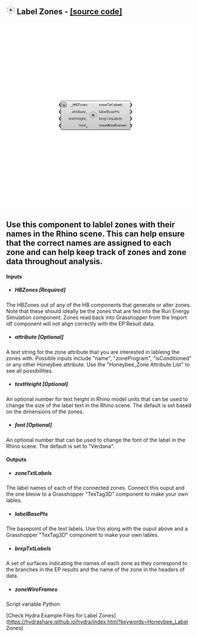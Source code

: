 ## ![](../../images/icons/Label_Zones.png) Label Zones - [[source code]](https://github.com/ladybug-tools/honeybee-legacy/tree/master/src/Honeybee_Label%20Zones.py)

![](../../images/components/Label_Zones.png)

Use this component to lablel zones with their names in the Rhino scene.  This can help ensure that the correct names are assigned to each zone and can help keep track of zones and zone data throughout analysis.
 -
 

#### Inputs
* ##### HBZones [Required]
The HBZones out of any of the HB components that generate or alter zones.  Note that these should ideally be the zones that are fed into the Run Energy Simulation component.  Zones read back into Grasshopper from the Import idf component will not align correctly with the EP Result data.
* ##### attribute [Optional]
A text string for the zone attribute that you are interested in lableing the zones with.  Possible inputs include "name", "zoneProgram", "isConditioned" or any other Honeybee attribute. Use the "Honeybee_Zone Attribute List" to see all possibilities.
* ##### textHeight [Optional]
An optional number for text height in Rhino model units that can be used to change the size of the label text in the Rhino scene.  The default is set based on the dimensions of the zones.
* ##### font [Optional]
An optional number that can be used to change the font of the label in the Rhino scene. The default is set to "Verdana".

#### Outputs
* ##### zoneTxtLabels
The label names of each of the connected zones.  Connect this ouput and the one bleow to a Grasshopper "TexTag3D" component to make your own lables.
* ##### labelBasePts
The basepoint of the text labels.  Use this along with the ouput above and a Grasshopper "TexTag3D" component to make your own lables.
* ##### brepTxtLabels
A set of surfaces indicating the names of each zone as they correspond to the branches in the EP results and the name of the zone in the headers of data.
* ##### zoneWireFrames
Script variable Python


[Check Hydra Example Files for Label Zones](https://hydrashare.github.io/hydra/index.html?keywords=Honeybee_Label Zones)